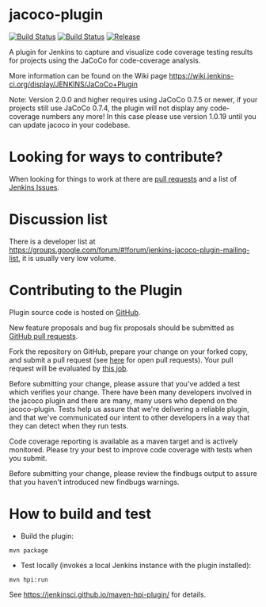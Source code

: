 jacoco-plugin
=============

[![Build Status](https://ci.jenkins.io/buildStatus/icon?job=Plugins/jacoco-plugin/master)](https://ci.jenkins.io/blue/organizations/jenkins/Plugins%2Fjacoco-plugin/activity) 
[![Build Status](https://travis-ci.org/jenkinsci/jacoco-plugin.svg?branch=master)](https://travis-ci.org/jenkinsci/jacoco-plugin)
[![Release](https://img.shields.io/github/release/jenkinsci/jacoco-plugin.svg)](https://github.com/jenkinsci/jacoco-plugin/releases)

A plugin for Jenkins to capture and visualize code coverage testing results for projects using the 
JaCoCo for code-coverage analysis.

More information can be found on the Wiki page https://wiki.jenkins-ci.org/display/JENKINS/JaCoCo+Plugin

Note: Version 2.0.0 and higher requires using JaCoCo 0.7.5 or newer, if your projects still use JaCoCo 0.7.4, 
the plugin will not display any code-coverage numbers any more! In this case please use version 1.0.19 until you can update jacoco in your codebase.

Looking for ways to contribute?
===============================

When looking for things to work at there are [pull requests](https://github.com/jenkinsci/jacoco-plugin/pulls) and a 
list of [Jenkins Issues](https://issues.jenkins-ci.org/issues/?jql=project%20%3D%20JENKINS%20AND%20status%20not%20in%20(Closed%2C%20Resolved%2C%20%22Fixed%20but%20Unreleased%22)%20AND%20component%20%3D%20jacoco-plugin%20ORDER%20BY%20key%20DESC).

Discussion list
===============

There is a developer list at https://groups.google.com/forum/#!forum/jenkins-jacoco-plugin-mailing-list, 
it is usually very low volume.

Contributing to the Plugin
==========================

Plugin source code is hosted on [GitHub](https://github.com/jenkinsci/jacoco-plugin).

New feature proposals and bug fix proposals should be submitted as
[GitHub pull requests](https://help.github.com/articles/creating-a-pull-request).

Fork the repository on GitHub, prepare your change on your forked
copy, and submit a pull request (see [here](https://github.com/jenkinsci/jacoco-plugin/pulls) for open pull requests).
Your pull request will be evaluated by [this job](https://ci.jenkins.io/job/Plugins/job/jacoco-plugin/).

Before submitting your change, please assure that you've added a test
which verifies your change.  There have been many developers involved
in the jacoco plugin and there are many, many users who depend on the
jacoco-plugin. Tests help us assure that we're delivering a reliable
plugin, and that we've communicated our intent to other developers in
a way that they can detect when they run tests.

Code coverage reporting is available as a maven target and is actively
monitored. Please try your best to improve code coverage with tests
when you submit.

Before submitting your change, please review the findbugs output to
assure that you haven't introduced new findbugs warnings.

How to build and test
=====================

* Build the plugin:

`mvn package`

* Test locally (invokes a local Jenkins instance with the plugin installed):

`mvn hpi:run`

See https://jenkinsci.github.io/maven-hpi-plugin/ for details.
